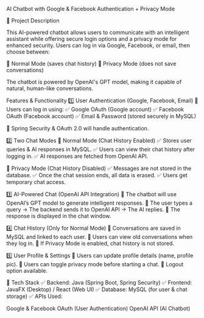 AI Chatbot with Google & Facebook Authentication + Privacy Mode


📌 Project Description


This AI-powered chatbot allows users to communicate with an intelligent assistant while offering secure login options and a privacy mode for enhanced security. Users can log in via Google, Facebook, or email, then choose between:


🔵 Normal Mode (saves chat history)
🔴 Privacy Mode (does not save conversations)


The chatbot is powered by OpenAI's GPT model, making it capable of natural, human-like conversations.


Features & Functionality
1️⃣ User Authentication (Google, Facebook, Email)
🔹 Users can log in using:
✅ Google OAuth (Google account)
✅ Facebook OAuth (Facebook account)
✅ Email & Password (stored securely in MySQL)

🔹 Spring Security & OAuth 2.0 will handle authentication.

2️⃣ Two Chat Modes
🔵 Normal Mode (Chat History Enabled)
✅ Stores user queries & AI responses in MySQL.
✅ Users can view their chat history after logging in.
✅ AI responses are fetched from OpenAI API.

🔴 Privacy Mode (Chat History Disabled)
✅ Messages are not stored in the database.
✅ Once the chat session ends, all data is erased.
✅ Users get temporary chat access.

3️⃣ AI-Powered Chat (OpenAI API Integration)
🔹 The chatbot will use OpenAI’s GPT model to generate intelligent responses.
🔹 The user types a query → The backend sends it to OpenAI API → The AI replies.
🔹 The response is displayed in the chat window.

4️⃣ Chat History (Only for Normal Mode)
🔹 Conversations are saved in MySQL and linked to each user.
🔹 Users can view old conversations when they log in.
🔹 If Privacy Mode is enabled, chat history is not stored.

5️⃣ User Profile & Settings
🔹 Users can update profile details (name, profile pic).
🔹 Users can toggle privacy mode before starting a chat.
🔹 Logout option available.

🔹 Tech Stack
✅ Backend: Java (Spring Boot, Spring Security)
✅ Frontend: JavaFX (Desktop) / React (Web UI)
✅ Database: MySQL (for user & chat storage)
✅ APIs Used:

Google & Facebook OAuth (User Authentication)
OpenAI API (AI Chatbot)
